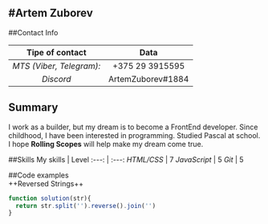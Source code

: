 #Artem Zuborev<br>
---
##Contact Info<br>


Tipe of contact  |  Data
:---: | :---:
*MTS (Viber, Telegram):* | +375 29 3915595
*Discord* | ArtemZuborev#1884
## Summary<br>
I work as a builder, but my dream is to become a FrontEnd developer. Since childhood, I have been interested in programming. Studied Pascal at school. I hope **Rolling Scopes** will help make my dream come true.

##Skills
My skills  |  Level
:---: | :---:
*HTML/CSS* | 7
*JavaScript* | 5
*Git* | 5

##Code examples<br>
++Reversed Strings++
```JavaScript
function solution(str){
  return str.split('').reverse().join('')
}
```

